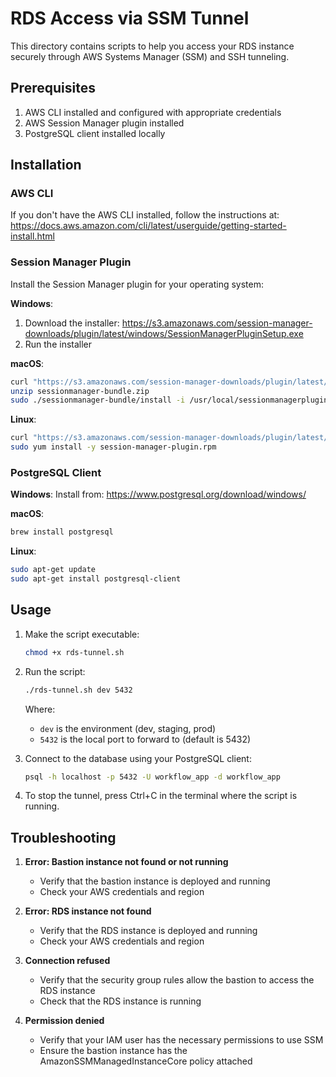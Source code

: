 # RDS Access via SSM Tunnel

This directory contains scripts to help you access your RDS instance securely through AWS Systems Manager (SSM) and SSH tunneling.

## Prerequisites

1. AWS CLI installed and configured with appropriate credentials
2. AWS Session Manager plugin installed
3. PostgreSQL client installed locally

## Installation

### AWS CLI

If you don't have the AWS CLI installed, follow the instructions at:
https://docs.aws.amazon.com/cli/latest/userguide/getting-started-install.html

### Session Manager Plugin

Install the Session Manager plugin for your operating system:

**Windows**:
1. Download the installer: https://s3.amazonaws.com/session-manager-downloads/plugin/latest/windows/SessionManagerPluginSetup.exe
2. Run the installer

**macOS**:
```bash
curl "https://s3.amazonaws.com/session-manager-downloads/plugin/latest/mac/sessionmanager-bundle.zip" -o "sessionmanager-bundle.zip"
unzip sessionmanager-bundle.zip
sudo ./sessionmanager-bundle/install -i /usr/local/sessionmanagerplugin -b /usr/local/bin/session-manager-plugin
```

**Linux**:
```bash
curl "https://s3.amazonaws.com/session-manager-downloads/plugin/latest/linux_64bit/session-manager-plugin.rpm" -o "session-manager-plugin.rpm"
sudo yum install -y session-manager-plugin.rpm
```

### PostgreSQL Client

**Windows**:
Install from: https://www.postgresql.org/download/windows/

**macOS**:
```bash
brew install postgresql
```

**Linux**:
```bash
sudo apt-get update
sudo apt-get install postgresql-client
```

## Usage

1. Make the script executable:
   ```bash
   chmod +x rds-tunnel.sh
   ```

2. Run the script:
   ```bash
   ./rds-tunnel.sh dev 5432
   ```
   
   Where:
   - `dev` is the environment (dev, staging, prod)
   - `5432` is the local port to forward to (default is 5432)

3. Connect to the database using your PostgreSQL client:
   ```bash
   psql -h localhost -p 5432 -U workflow_app -d workflow_app
   ```

4. To stop the tunnel, press Ctrl+C in the terminal where the script is running.

## Troubleshooting

1. **Error: Bastion instance not found or not running**
   - Verify that the bastion instance is deployed and running
   - Check your AWS credentials and region

2. **Error: RDS instance not found**
   - Verify that the RDS instance is deployed and running
   - Check your AWS credentials and region

3. **Connection refused**
   - Verify that the security group rules allow the bastion to access the RDS instance
   - Check that the RDS instance is running

4. **Permission denied**
   - Verify that your IAM user has the necessary permissions to use SSM
   - Ensure the bastion instance has the AmazonSSMManagedInstanceCore policy attached
